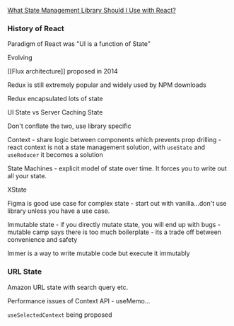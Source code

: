 
[What State Management Library Should I Use with React?](https://www.youtube.com/watch?v=u_o09PD_qAs&t=500s)

### History of React

Paradigm of React was "UI is a function of State"

Evolving 

[[Flux architecture]] proposed in 2014

Redux is still extremely popular and widely used by NPM downloads

Redux encapsulated lots of state

UI State vs Server Caching State

Don't conflate the two, use library specific

Context - share logic between components which prevents prop drilling - react context is not a state management solution, with `useState` and `useReducer` it becomes a solution

State Machines - explicit model of state over time. It forces you to write out all your state.

XState

Figma is good use case for complex state - start out with vanilla...don't use library unless you have a use case.

Immutable state
	- if you directly mutate state, you will end up with bugs
	- mutable camp says there is too much boilerplate
	- its a trade off between convenience and safety
	
Immer is a way to write mutable code but execute it immutably


### URL State

Amazon URL state with search query etc.


Performance issues of Context API - useMemo...

`useSelectedContext` being proposed

